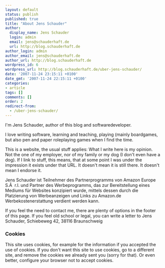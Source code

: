 ```yaml
---
layout: default
status: publish
published: true
title: "About Jens Schauder"
author:
  display_name: Jens Schauder
  login: admin
  email: jens@schauderhaft.de
  url: http://blog.schauderhaft.de
author_login: admin
author_email: jens@schauderhaft.de
author_url: http://blog.schauderhaft.de
wordpress_id: 6
wordpress_url: http://blog.schauderhaft.de/uber-jens-schauder/
date: '2007-11-24 23:15:11 +0100'
date_gmt: '2007-11-24 22:15:11 +0100'
categories:
- article
tags: []
comments: []
order: 2
redirect-from: 
  - /uber-jens-schauder/
---
```


I'm Jens Schauder, author of this blog and softwaredeveloper.

I love writing software, learning and teaching, playing (mainly boardgames, but also pen and paper
roleplaying games when I find the time.

This is a website, the usual stuff applies: What I write here is my opinion.
Not the one of my employer, nor of my family or my dog (I don't even have a dog). If I link to stuff, this means,
that at some point I was under the impression it exists under that URL. It doesn't
mean it is still there. It doesn't mean I endorse it.

Jens Schauder ist Teilnehmer des Partnerprogramms von Amazon Europe S.&Atilde;&nbsp; r.l. und
Partner des Werbeprogramms, das zur Bereitstellung eines Mediums für Websites
konzipiert wurde, mittels dessen durch die Platzierung von Werbeanzeigen und Links zu Amazon.de
Werbekostenerstattung verdient werden kann.

If you feel the need to contact me, there are plenty of options in the footer of this page.
If you feel old school or legal, you can write a letter to Jens Schauder, Schiebeweg 42,
38116 Braunschweig

### <a name="cookies"></a>Cookies

This site uses cookies, for example for the information if you accepted the use of cookies.
If you don't want this site to use cookies, go to a different site, and remove the cookies we
already sent you (sorry for that). Or even better, configure your browser not to
accept cookies.